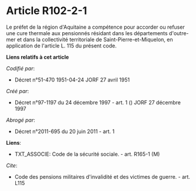 # Article R102-2-1

Le préfet de la région d'Aquitaine a compétence pour accorder ou refuser une cure thermale aux pensionnés résidant dans les
départements d'outre-mer et dans la collectivité territoriale de Saint-Pierre-et-Miquelon, en application de l'article L. 115
du présent code.

**Liens relatifs à cet article**

_Codifié par_:

  - Décret n°51-470 1951-04-24 JORF 27 avril 1951

_Créé par_:

  - Décret n°97-1197 du 24 décembre 1997 - art. 1 () JORF 27 décembre 1997

_Abrogé par_:

  - Décret n°2011-695 du 20 juin 2011 - art. 1

**Liens**:

  - TXT_ASSOCIE: Code de la sécurité sociale. - art. R165-1 (M)

_Cite_:

  - Code des pensions militaires d'invalidité et des victimes de guerre. - art. L115
